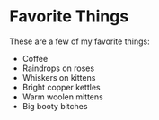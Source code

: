 # Favorite Things

These are a few of my favorite things:

- Coffee
- Raindrops on roses
- Whiskers on kittens
- Bright copper kettles
- Warm woolen mittens
- Big booty bitches
